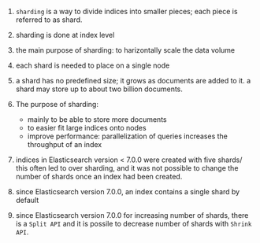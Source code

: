 
1. `sharding` is a way to divide indices into smaller pieces; each piece is referred to as shard.
2. sharding is done at index level
3. the main purpose of sharding: to harizontally scale the data volume
4. each shard is needed to place on a single node
5. a shard has no predefined size; it grows as documents are added to it. a shard may store up to about two billion documents.

6. The purpose of sharding:
    - mainly to be able to store more documents
    - to easier fit large indices onto nodes
    - improve performance: parallelization of queries increases the throughput of an index 

7. indices in Elasticsearch version < 7.0.0 were created with five shards/ this often led to over sharding, and it was not possible to change the number of shards once an index had been created.
8. since Elasticsearch version 7.0.0, an index contains a single shard by default
9. since Elasticsearch version 7.0.0 for increasing number of shards, there is a `Split API` and it is possile to decrease number of shards with `Shrink API`.